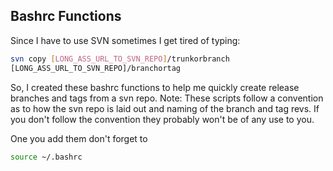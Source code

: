 Bashrc Functions
---

Since I have to use SVN sometimes I get tired of typing:
```bash
svn copy [LONG_ASS_URL_TO_SVN_REPO]/trunkorbranch
[LONG_ASS_URL_TO_SVN_REPO]/branchortag
```

So, I created these bashrc functions to help me quickly create release
branches and tags from a svn repo.  Note:  These scripts follow a
convention as to how the svn repo is laid out and naming of the branch
and tag revs.  If you don't follow the convention they probably won't be of any use to you. 


One you add them don't forget to 
```bash
source ~/.bashrc
```
